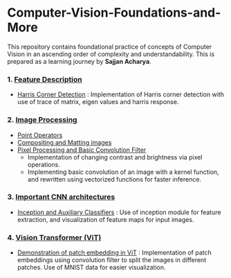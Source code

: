 # Computer-Vision-Foundations-and-More

This repository contains foundational practice of concepts of Computer Vision in an ascending order of complexity and understandability. This is prepared as a learning journey by **Sajjan Acharya**.

### 1. [Feature Description](https://github.com/S-acharya57/Computer-Vision-Foundations-and-More/tree/main/Feature%20Description)

- [Harris Corner Detection](https://github.com/S-acharya57/Computer-Vision-Foundations-and-More/blob/main/Feature%20Description/Harris%20Corner%20Detection.ipynb) : Implementation of Harris corner detection with use of trace of matrix, eigen values and harris response.

### 2. [Image Processing](https://github.com/S-acharya57/Computer-Vision-Foundations-and-More/tree/main/3.%20Image%20Processing)

- [Point Operators](https://github.com/S-acharya57/Computer-Vision-Foundations-and-More/blob/main/3.%20Image%20Processing/Point%20operators.ipynb)
- [Compositing and Matting images](https://github.com/S-acharya57/Computer-Vision-Foundations-and-More/blob/main/3.%20Image%20Processing/compositing-matting.ipynb)
- [Pixel Processing and Basic Convolution Filter](https://github.com/S-acharya57/Computer-Vision-Foundations-and-More/blob/main/3.%20Image%20Processing/inference%20fonv%20filter.ipynb)
  - Implementation of changing contrast and brightness via pixel operations.
  - Implementing basic convolution of an image with a kernel function, and rewritten using vectorized functions for faster inference.

### 3. [Important CNN architectures]()

- [Inception and Auxiliary Classifiers](https://github.com/S-acharya57/Computer-Vision-Foundations-and-More/blob/main/GoogleNet/Inception_And_AuxiliaryClassifiers.ipynb) : Use of inception module for feature extraction, and visualization of feature maps for input images.

### 4. [Vision Transformer (ViT)](https://github.com/S-acharya57/Computer-Vision-Foundations-and-More/tree/main/Vision%20Transformer)

- [Demonstration of patch embedding in ViT](https://github.com/S-acharya57/Computer-Vision-Foundations-and-More/blob/main/Vision%20Transformer/patchEmbedding.ipynb) : Implementation of patch embeddings using convolution filter to split the images in different patches. Use of MNIST data for easier visualization.
